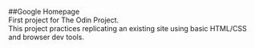 ##Google Homepage  
First project for The Odin Project.  
This project practices replicating an existing site using basic HTML/CSS and browser dev tools.